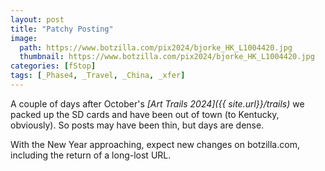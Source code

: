 ```yaml
---
layout: post
title: "Patchy Posting"
image:
  path: https://www.botzilla.com/pix2024/bjorke_HK_L1004420.jpg
  thumbnail: https://www.botzilla.com/pix2024/bjorke_HK_L1004420.jpg
categories: [fStop]
tags: [_Phase4, _Travel, _China, _xfer]
---
```


A couple of days after October's _[Art Trails 2024]({{ site.url}}/trails)_ we packed up the SD cards and have been out of town (to Kentucky, obviously). So posts may have been thin, but days are dense.

With the New Year approaching, expect new changes on botzilla.com, including the return of a long-lost URL.


